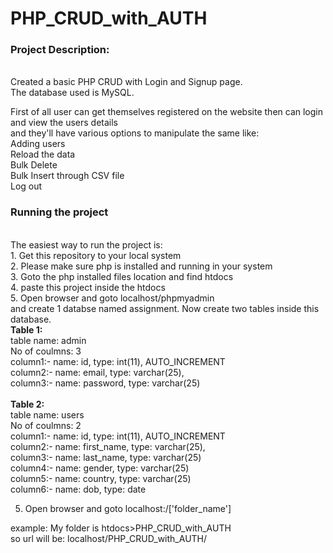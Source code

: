 # PHP_CRUD_with_AUTH


<h3>Project Description:</h3></br>
Created a basic PHP CRUD with Login and Signup page.</br>
The database used is MySQL.</br>

First of all user can get themselves registered on the website then can login and view the users details</br>
and they'll have various options to manipulate the same like:</br> 
Adding users</br>
Reload the data</br>
Bulk Delete</br>
Bulk Insert through CSV file</br>
Log out </br>



<h3>Running the project </h3></br>
The easiest way to run the project is:</br>
1. Get this repository to your local system</br>
2. Please make sure php is installed and running in your system</br>
3. Goto the php installed files location and find htdocs</br>
4. paste this project inside the htdocs </br>
5. Open browser and goto localhost/phpmyadmin</br>
   and create 1 databse named assignment. Now create two tables inside this database.</br>
   <b>Table 1:</b></br>
   table name: admin</br>
   No of coulmns: 3</br>
   column1:- name: id,    type: int(11), AUTO_INCREMENT</br>
   column2:- name: email, type: varchar(25),</br>
   column3:- name: password, type: varchar(25)</br>
   </br>
   <b>Table 2:</b></br>
   table name: users</br>
   No of coulmns: 2</br>
   column1:- name: id, type: int(11), AUTO_INCREMENT</br>
   column2:- name: first_name, type: varchar(25),</br>
   column3:- name: last_name, type: varchar(25)</br>
   column4:- name: gender, type: varchar(25)</br>
   column5:- name: country, type: varchar(25)</br>
   column6:- name: dob, type: date</br>

5. Open browser and goto localhost:/['folder_name']</br>

example: My folder is htdocs>PHP_CRUD_with_AUTH</br>
         so url will be:  localhost/PHP_CRUD_with_AUTH/</br>
        
